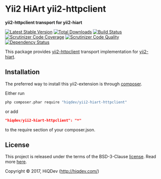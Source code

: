 Yii2 HiArt yii2-httpclient
==========================

**yii2-httpclient transport for yii2-hiart**

[![Latest Stable Version](https://poser.pugx.org/hiqdev/yii2-hiart-httpclient/v/stable)](https://packagist.org/packages/hiqdev/yii2-hiart-httpclient)
[![Total Downloads](https://poser.pugx.org/hiqdev/yii2-hiart-httpclient/downloads)](https://packagist.org/packages/hiqdev/yii2-hiart-httpclient)
[![Build Status](https://img.shields.io/travis/hiqdev/yii2-hiart-httpclient.svg)](https://travis-ci.org/hiqdev/yii2-hiart-httpclient)
[![Scrutinizer Code Coverage](https://img.shields.io/scrutinizer/coverage/g/hiqdev/yii2-hiart-httpclient.svg)](https://scrutinizer-ci.com/g/hiqdev/yii2-hiart-httpclient/)
[![Scrutinizer Code Quality](https://img.shields.io/scrutinizer/g/hiqdev/yii2-hiart-httpclient.svg)](https://scrutinizer-ci.com/g/hiqdev/yii2-hiart-httpclient/)
[![Dependency Status](https://www.versioneye.com/php/hiqdev:yii2-hiart-httpclient/dev-master/badge.svg)](https://www.versioneye.com/php/hiqdev:yii2-hiart-httpclient/dev-master)

This package provides [yii2-httpclient](https://github.com/yiisoft/yii2-httpclient)
transport implementation for [yii2-hiart](https://github.com/hiqdev/yii2-hiart).

## Installation

The preferred way to install this yii2-extension is through [composer](http://getcomposer.org/download/).

Either run

```sh
php composer.phar require "hiqdev/yii2-hiart-httpclient"
```

or add

```json
"hiqdev/yii2-hiart-httpclient": "*"
```

to the require section of your composer.json.

## License

This project is released under the terms of the BSD-3-Clause [license](LICENSE).
Read more [here](http://choosealicense.com/licenses/bsd-3-clause).

Copyright © 2017, HiQDev (http://hiqdev.com/)
